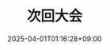 ---
date: '2025-04-01T01:16:28+09:00'
draft: false
title: '次回大会'
divContent: true
addSeparator: true
hideMeta: true
---